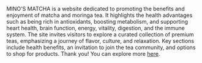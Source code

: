   MINO'S MATCHA is a website dedicated to promoting the benefits and enjoyment of matcha and moringa tea. It highlights the health advantages such as being rich in antioxidants, 
  boosting metabolism, and supporting heart health, brain function, energy, vitality, digestion, and the immune system. The site invites visitors to explore a curated collection of premium teas, 
  emphasizing a journey of flavor, culture, and relaxation. Key sections include health benefits, an invitation to join the tea community, and options to shop for products.
  Thank you!
  You can explore more [here](https://yuminotech.000webhostapp.com/index.html).
